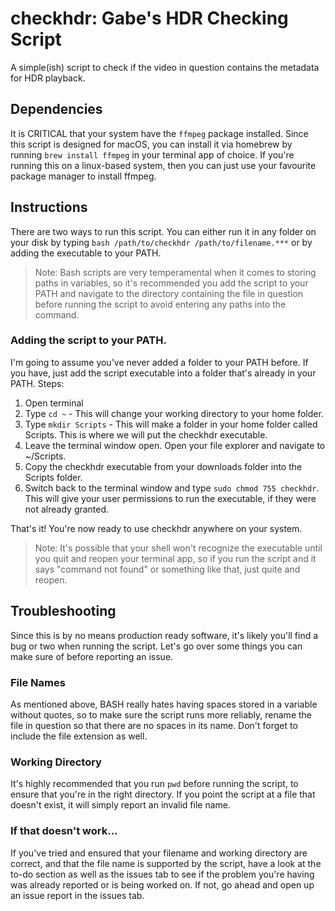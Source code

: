 # checkhdr: Gabe's HDR Checking Script
A simple(ish) script to check if the video in question contains the metadata for HDR playback.

## Dependencies
It is CRITICAL that your system have the ``ffmpeg`` package installed. Since this script is designed for macOS, you can install it via homebrew by running ``brew install ffmpeg`` in your terminal app of choice. If you're running this on a linux-based system, then you can just use your favourite package manager to install ffmpeg.

## Instructions
There are two ways to run this script. You can either run it in any folder on your disk by typing ``bash /path/to/checkhdr /path/to/filename.***`` or by adding the executable to your PATH. 

> Note: Bash scripts are very temperamental when it comes to storing paths in variables, so it's recommended you add the script to your PATH and navigate to the directory containing the file in question before running the script to avoid entering any paths into the command. 

### Adding the script to your PATH.
I'm going to assume you've never added a folder to your PATH before. If you have, just add the script executable into a folder that's already in your PATH.
Steps:
1. Open terminal
2. Type ``cd ~`` - This will change your working directory to your home folder.
3. Type ``mkdir Scripts`` - This will make a folder in your home folder called Scripts. This is where we will put the checkhdr executable.
4. Leave the terminal window open. Open your file explorer and navigate to ~/Scripts.
5. Copy the checkhdr executable from your downloads folder into the Scripts folder.
6. Switch back to the terminal window and type ``sudo chmod 755 checkhdr``. This will give your user permissions to run the executable, if they were not already granted.

That's it! You're now ready to use checkhdr anywhere on your system.
> Note: It's possible that your shell won't recognize the executable until you quit and reopen your terminal app, so if you run the script and it says "command not found" or something like that, just quite and reopen.


## Troubleshooting
Since this is by no means production ready software, it's likely you'll find a bug or two when running the script. Let's go over some things you can make sure of before reporting an issue. 

### File Names
As mentioned above, BASH really hates having spaces stored in a variable without quotes, so to make sure the script runs more reliably, rename the file in question so that there are no spaces in its name. Don't forget to include the file extension as well.

### Working Directory
It's highly recommended that you run ``pwd`` before running the script, to ensure that you're in the right directory. If you point the script at a file that doesn't exist, it will simply report an invalid file name. 

### If that doesn't work...
If you've tried and ensured that your filename and working directory are correct, and that the file name is supported by the script, have a look at the to-do section as well as the issues tab to see if the problem you're having was already reported or is being worked on. If not, go ahead and open up an issue report in the issues tab. 
